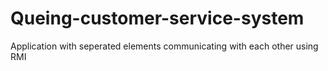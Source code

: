 # Queing-customer-service-system
Application with seperated elements communicating with each other using RMI
